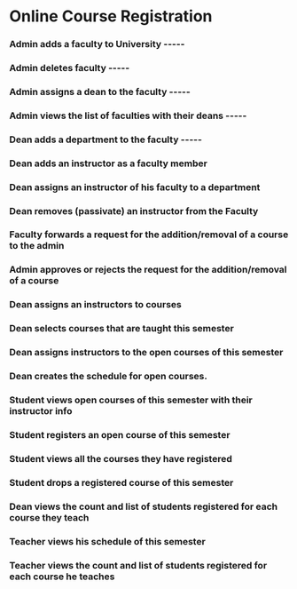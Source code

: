 # Online Course Registration

### Admin adds a faculty to University -----
### Admin deletes faculty -----
### Admin assigns a dean to the faculty -----
### Admin views the list of faculties with their deans -----
### Dean adds a department to the faculty -----
### Dean adds an instructor as a faculty member
### Dean assigns an instructor of his faculty to a department
### Dean removes (passivate) an instructor from the Faculty
### Faculty forwards a request for the addition/removal of a course to the admin
### Admin approves or rejects the request for the addition/removal of a course
### Dean assigns an instructors to courses
### Dean selects courses that are taught this semester
### Dean assigns instructors to the open courses of this semester
### Dean creates the schedule for open courses.
### Student views open courses of this semester with their instructor info
### Student registers an open course of this semester
### Student views all the courses they have registered
### Student drops a registered course of this semester
### Dean views the count and list of students registered for each course they teach
### Teacher views his schedule of this semester
### Teacher views the count and list of students registered for each course he teaches

